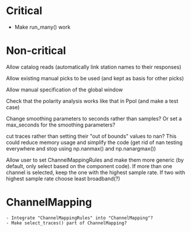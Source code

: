 # Critical
- Make run_many() work

# Non-critical

Allow catalog reads (automatically link station names to their responses)

Allow existing manual picks to be used (and kept as basis for other picks)

Allow manual specification of the global window

Check that the polarity analysis works like that in Ppol (and make a test case)

Change smoothing parameters to seconds rather than samples? Or set a
max_seconds for the smoothing parameters?

cut traces rather than setting their "out of bounds" values to nan?  This could
reduce memory usage and simplify the code (get rid of nan testing everywhere
and stop using np.nanmax() and np.nanargmax())

Allow user to set ChannelMappingRules and make them more generic
(by default, only select based on the component code).  If more
than one channel is selected, keep the one with the highest sample rate.
If two with highest sample rate choose least broadband(?)

# ChannelMapping
    - Integrate "ChannelMappingRules" into "ChannelMapping"?
    - Make select_traces() part of ChannelMapping?


